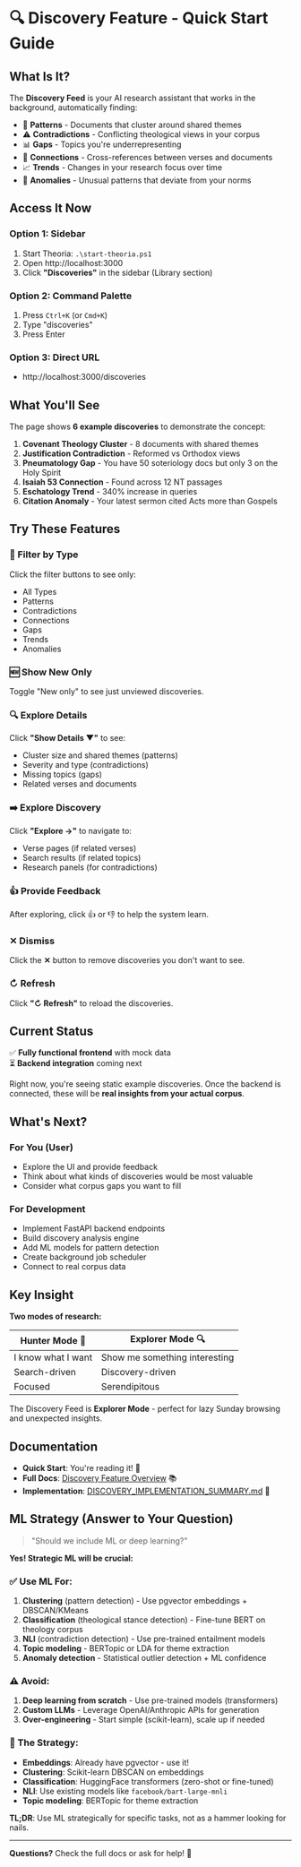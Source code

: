 # 🔍 Discovery Feature - Quick Start Guide

## What Is It?

The **Discovery Feed** is your AI research assistant that works in the background, automatically finding:

- 🔗 **Patterns** - Documents that cluster around shared themes
- ⚠️ **Contradictions** - Conflicting theological views in your corpus
- 📊 **Gaps** - Topics you're underrepresenting  
- 🔄 **Connections** - Cross-references between verses and documents
- 📈 **Trends** - Changes in your research focus over time
- 🎯 **Anomalies** - Unusual patterns that deviate from your norms

## Access It Now

### Option 1: Sidebar
1. Start Theoria: `.\start-theoria.ps1`
2. Open http://localhost:3000
3. Click **"Discoveries"** in the sidebar (Library section)

### Option 2: Command Palette
1. Press `Ctrl+K` (or `Cmd+K`)
2. Type "discoveries"
3. Press Enter

### Option 3: Direct URL
- http://localhost:3000/discoveries

## What You'll See

The page shows **6 example discoveries** to demonstrate the concept:

1. **Covenant Theology Cluster** - 8 documents with shared themes
2. **Justification Contradiction** - Reformed vs Orthodox views
3. **Pneumatology Gap** - You have 50 soteriology docs but only 3 on the Holy Spirit
4. **Isaiah 53 Connection** - Found across 12 NT passages
5. **Eschatology Trend** - 340% increase in queries
6. **Citation Anomaly** - Your latest sermon cited Acts more than Gospels

## Try These Features

### 🎯 Filter by Type
Click the filter buttons to see only:
- All Types
- Patterns
- Contradictions  
- Connections
- Gaps
- Trends
- Anomalies

### 🆕 Show New Only
Toggle "New only" to see just unviewed discoveries.

### 🔍 Explore Details
Click **"Show Details ▼"** to see:
- Cluster size and shared themes (patterns)
- Severity and type (contradictions)
- Missing topics (gaps)
- Related verses and documents

### ➡️ Explore Discovery
Click **"Explore →"** to navigate to:
- Verse pages (if related verses)
- Search results (if related topics)
- Research panels (for contradictions)

### 👍 Provide Feedback
After exploring, click 👍 or 👎 to help the system learn.

### ✕ Dismiss
Click the **✕** button to remove discoveries you don't want to see.

### ↻ Refresh
Click **"↻ Refresh"** to reload the discoveries.

## Current Status

✅ **Fully functional frontend** with mock data  
⏳ **Backend integration** coming next

Right now, you're seeing static example discoveries. Once the backend is connected, these will be **real insights from your actual corpus**.

## What's Next?

### For You (User)
- Explore the UI and provide feedback
- Think about what kinds of discoveries would be most valuable
- Consider what corpus gaps you want to fill

### For Development
- Implement FastAPI backend endpoints
- Build discovery analysis engine
- Add ML models for pattern detection
- Create background job scheduler
- Connect to real corpus data

## Key Insight

**Two modes of research:**

| Hunter Mode 🎯 | Explorer Mode 🔍 |
|----------------|------------------|
| I know what I want | Show me something interesting |
| Search-driven | Discovery-driven |
| Focused | Serendipitous |

The Discovery Feed is **Explorer Mode** - perfect for lazy Sunday browsing and unexpected insights.

## Documentation

- **Quick Start**: You're reading it! 📄
- **Full Docs**: [Discovery Feature Overview](overview.md) 📚
- **Implementation**: [DISCOVERY_IMPLEMENTATION_SUMMARY.md](../DISCOVERY_IMPLEMENTATION_SUMMARY.md) 🔧

## ML Strategy (Answer to Your Question)

> "Should we include ML or deep learning?"

**Yes! Strategic ML will be crucial:**

### ✅ Use ML For:
1. **Clustering** (pattern detection) - Use pgvector embeddings + DBSCAN/KMeans
2. **Classification** (theological stance detection) - Fine-tune BERT on theology corpus
3. **NLI** (contradiction detection) - Use pre-trained entailment models
4. **Topic modeling** - BERTopic or LDA for theme extraction
5. **Anomaly detection** - Statistical outlier detection + ML confidence

### ⚠️ Avoid:
1. **Deep learning from scratch** - Use pre-trained models (transformers)
2. **Custom LLMs** - Leverage OpenAI/Anthropic APIs for generation
3. **Over-engineering** - Start simple (scikit-learn), scale up if needed

### 🎯 The Strategy:
- **Embeddings**: Already have pgvector - use it!
- **Clustering**: Scikit-learn DBSCAN on embeddings
- **Classification**: HuggingFace transformers (zero-shot or fine-tuned)
- **NLI**: Use existing models like `facebook/bart-large-mnli`
- **Topic modeling**: BERTopic for theme extraction

**TL;DR**: Use ML strategically for specific tasks, not as a hammer looking for nails.

---

**Questions?** Check the full docs or ask for help! 🚀
